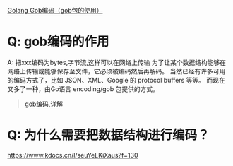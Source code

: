 [Golang Gob编码（gob包的使用）](https://blog.csdn.net/weixin_42117918/article/details/105864520)

# Q: gob编码的作用
A: 把xxx编码为bytes,字节流,这样可以在网络上传输
为了让某个数据结构能够在网络上传输或能够保存至文件，它必须被编码然后再解码。
当然已经有许多可用的编码方式了，比如 JSON、XML、Google 的 protocol buffers 等等。
而现在又多了一种，由Go语言 encoding/gob 包提供的方式。

> [gob编码,详解](http://c.biancheng.net/view/4597.html)

# Q: 为什么需要把数据结构进行编码？
https://www.kdocs.cn/l/seuYeLKiXaus?f=130